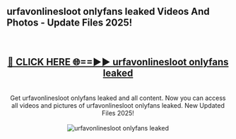 <h2>urfavonlinesloot onlyfans leaked Videos And Photos - Update Files 2025!</h2>
<br>
<div align="center">
<h2><a href="https://top-ai-tools.click/QrbHav" rel="nofollow">🔴 CLICK HERE 🌐==►► urfavonlinesloot onlyfans leaked</a></h2>
<br>
Get urfavonlinesloot onlyfans leaked and all content. Now you can access all videos and pictures of urfavonlinesloot onlyfans leaked. New Updated Files 2025!
<br>
<br>
<a href="https://top-ai-tools.click/QrbHav" rel="nofollow" data-target="animated-image.originalLink"><img src="https://i.ibb.co.com/WyWwxjT/player-gif2.gif" alt="urfavonlinesloot onlyfans leaked" style="max-width: 100%; display: inline-block;" data-target="animated-image.originalImage"></a>
</div>
<br>